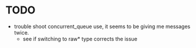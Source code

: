 # TODO

- trouble shoot concurrent_queue use, it seems to be giving me messages twice.
    - see if switching to raw* type corrects the issue

